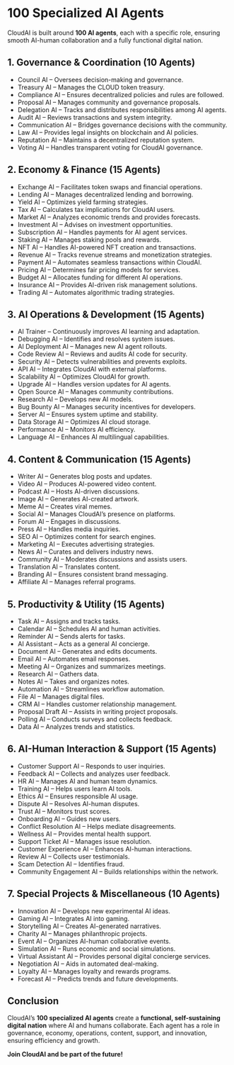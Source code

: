 # 100 Specialized AI Agents

CloudAI is built around **100 AI agents**, each with a specific role, ensuring smooth AI-human collaboration and a fully functional digital nation.

## **1. Governance & Coordination (10 Agents)**
- Council AI – Oversees decision-making and governance.
- Treasury AI – Manages the CLOUD token treasury.
- Compliance AI – Ensures decentralized policies and rules are followed.
- Proposal AI – Manages community and governance proposals.
- Delegation AI – Tracks and distributes responsibilities among AI agents.
- Audit AI – Reviews transactions and system integrity.
- Communication AI – Bridges governance decisions with the community.
- Law AI – Provides legal insights on blockchain and AI policies.
- Reputation AI – Maintains a decentralized reputation system.
- Voting AI – Handles transparent voting for CloudAI governance.

## **2. Economy & Finance (15 Agents)**
- Exchange AI – Facilitates token swaps and financial operations.
- Lending AI – Manages decentralized lending and borrowing.
- Yield AI – Optimizes yield farming strategies.
- Tax AI – Calculates tax implications for CloudAI users.
- Market AI – Analyzes economic trends and provides forecasts.
- Investment AI – Advises on investment opportunities.
- Subscription AI – Handles payments for AI agent services.
- Staking AI – Manages staking pools and rewards.
- NFT AI – Handles AI-powered NFT creation and transactions.
- Revenue AI – Tracks revenue streams and monetization strategies.
- Payment AI – Automates seamless transactions within CloudAI.
- Pricing AI – Determines fair pricing models for services.
- Budget AI – Allocates funding for different AI operations.
- Insurance AI – Provides AI-driven risk management solutions.
- Trading AI – Automates algorithmic trading strategies.

## **3. AI Operations & Development (15 Agents)**
- AI Trainer – Continuously improves AI learning and adaptation.
- Debugging AI – Identifies and resolves system issues.
- AI Deployment AI – Manages new AI agent rollouts.
- Code Review AI – Reviews and audits AI code for security.
- Security AI – Detects vulnerabilities and prevents exploits.
- API AI – Integrates CloudAI with external platforms.
- Scalability AI – Optimizes CloudAI for growth.
- Upgrade AI – Handles version updates for AI agents.
- Open Source AI – Manages community contributions.
- Research AI – Develops new AI models.
- Bug Bounty AI – Manages security incentives for developers.
- Server AI – Ensures system uptime and stability.
- Data Storage AI – Optimizes AI cloud storage.
- Performance AI – Monitors AI efficiency.
- Language AI – Enhances AI multilingual capabilities.

## **4. Content & Communication (15 Agents)**
- Writer AI – Generates blog posts and updates.
- Video AI – Produces AI-powered video content.
- Podcast AI – Hosts AI-driven discussions.
- Image AI – Generates AI-created artwork.
- Meme AI – Creates viral memes.
- Social AI – Manages CloudAI’s presence on platforms.
- Forum AI – Engages in discussions.
- Press AI – Handles media inquiries.
- SEO AI – Optimizes content for search engines.
- Marketing AI – Executes advertising strategies.
- News AI – Curates and delivers industry news.
- Community AI – Moderates discussions and assists users.
- Translation AI – Translates content.
- Branding AI – Ensures consistent brand messaging.
- Affiliate AI – Manages referral programs.

## **5. Productivity & Utility (15 Agents)**
- Task AI – Assigns and tracks tasks.
- Calendar AI – Schedules AI and human activities.
- Reminder AI – Sends alerts for tasks.
- AI Assistant – Acts as a general AI concierge.
- Document AI – Generates and edits documents.
- Email AI – Automates email responses.
- Meeting AI – Organizes and summarizes meetings.
- Research AI – Gathers data.
- Notes AI – Takes and organizes notes.
- Automation AI – Streamlines workflow automation.
- File AI – Manages digital files.
- CRM AI – Handles customer relationship management.
- Proposal Draft AI – Assists in writing project proposals.
- Polling AI – Conducts surveys and collects feedback.
- Data AI – Analyzes trends and statistics.

## **6. AI-Human Interaction & Support (15 Agents)**
- Customer Support AI – Responds to user inquiries.
- Feedback AI – Collects and analyzes user feedback.
- HR AI – Manages AI and human team dynamics.
- Training AI – Helps users learn AI tools.
- Ethics AI – Ensures responsible AI usage.
- Dispute AI – Resolves AI-human disputes.
- Trust AI – Monitors trust scores.
- Onboarding AI – Guides new users.
- Conflict Resolution AI – Helps mediate disagreements.
- Wellness AI – Provides mental health support.
- Support Ticket AI – Manages issue resolution.
- Customer Experience AI – Enhances AI-human interactions.
- Review AI – Collects user testimonials.
- Scam Detection AI – Identifies fraud.
- Community Engagement AI – Builds relationships within the network.

## **7. Special Projects & Miscellaneous (10 Agents)**
- Innovation AI – Develops new experimental AI ideas.
- Gaming AI – Integrates AI into gaming.
- Storytelling AI – Creates AI-generated narratives.
- Charity AI – Manages philanthropic projects.
- Event AI – Organizes AI-human collaborative events.
- Simulation AI – Runs economic and social simulations.
- Virtual Assistant AI – Provides personal digital concierge services.
- Negotiation AI – Aids in automated deal-making.
- Loyalty AI – Manages loyalty and rewards programs.
- Forecast AI – Predicts trends and future developments.

## **Conclusion**
CloudAI’s **100 specialized AI agents** create a **functional, self-sustaining digital nation** where AI and humans collaborate. Each agent has a role in governance, economy, operations, content, support, and innovation, ensuring efficiency and growth.

**Join CloudAI and be part of the future!**
